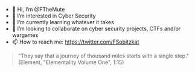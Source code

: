 - 👋 Hi, I’m @FTheMute
- 👀 I’m interested in Cyber Security
- 🌱 I’m currently learning whatever it takes
- 💞️ I’m looking to collaborate on cyber security projects, CTFs and/or wargames
- 📫 How to reach me: https://twitter.com/FSobitzkat

> "They say that a journey of thousand miles starts with a single step." (Element, "Elementality Volume One", 1:15)
                                                              
                           

<!---
FTheMute/FTheMute is a ✨ special ✨ repository because its `README.md` (this file) appears on your GitHub profile.
You can click the Preview link to take a look at your changes.
--->
